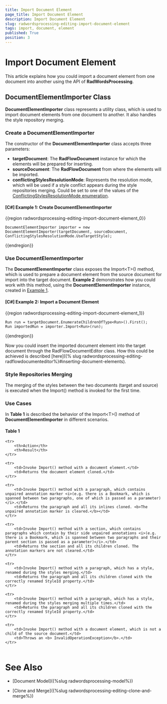 ```yaml
---
title: Import Document Element
page_title: Import Document Element
description: Import Document Element
slug: radwordsprocessing-editing-import-document-element
tags: import, document, element
published: True
position: 3
---
```


# Import Document Element

This article explains how you could import a document element from one document into another using the API of **RadWordsProcessing**.


## DocumentElementImporter Class

**DocumentElementImporter** class represents a utility class, which is used to import document elements from one document to another. It also handles the style repository merging. 

### Create a DocumentElementImporter

The constructor of the **DocumentElementImporter** class accepts three parameters:

* **targetDocument**: The **RadFlowDocument** instance for which the elements will be prepared for inserting.
* **sourceDocument**: The **RadFlowDocument** from where the elements will be imported.
* **conflictingStylesResolutionMode**: Represents the resolution mode, which will be used if a style conflict appears during the style repositories merging. Could be set to one of the values of the [ConflictingStylesResolutionMode enumeration]( http://docs.telerik.com/devtools/wpf/api/html/T_Telerik_Windows_Documents_Flow_Model_ConflictingStylesResolutionMode.htm).

<a name="example1"><a/>
#### __[C#] Example 1: Create DocumentElementImporter__

{{region radwordsprocessing-editing-import-document-element_0}}

	DocumentElementImporter importer = new DocumentElementImporter(targetDocument, sourceDocument, ConflictingStylesResolutionMode.UseTargetStyle);
{{endregion}}

### Use DocumentElementImporter

The **DocumentElementImporter** class exposes the Import&lt;T&gt;() method, which is used to prepare a document element from the source document for import into the target document. **Example 2** demonstrates how you could work with this method, using the **DocumentElementImporter** instance, created in [Example 1](#example1).

#### __[C#] Example 2: Import a Document Element__

{{region radwordsprocessing-editing-import-document-element_1}}

	Run run = targetDocument.EnumerateChildrenOfType<Run>().First();
	Run importedRun = importer.Import<Run>(run);
{{endregion}}

Now you could insert the imported document element into the target document through the RadFlowDocumentEditor class. How this could be achieved is described [here]({% slug radwordsprocessing-editing-radflowdocumenteditor%}#inserting-document-elements).

### Style Repositories Merging

The merging of the styles between the two documents (target and source) is executed when the Import() method is invoked for the first time.

### Use Cases

In **Table 1** is described the behavior of the Import&lt;T&gt;() method of **DocumentElementImporter** in different scenarios.

#### Table 1
<table>

	<tr>
		<th>Action</th>
		<th>Result</th>
	</tr>

	<tr>
		<td>Invoke Import() method with a document element.</td>
		<td>Returns the document element cloned.</td>
	</tr>

	<tr>
		<td>Invoke Import() method with a paragraph, which contains unpaired annotation marker <i>(e.g. there is a Bookmark, which is spanned between two paragraphs, one of which is passed as a parameter)</i>.</td>
		<td>Returns the paragraph and all its inlines cloned. <b>The unpaired annotation marker is cleared.</b></td>
	</tr>

	<tr>
		<td>Invoke Import() method with a section, which contains paragraphs which contain by their side unpaired annotations <i>(e.g. there is a Bookmark, which is spanned between two paragraphs and their parent section is passed as a parameter)</i>.</td>
		<td>Returns the section and all its children cloned. The annotation markers are not cleared.</td>
	</tr>

	<tr>
		<td>Invoke Import() method with a paragraph, which has a style, renamed during the styles merging.</td>
		<td>Returns the paragraph and all its children cloned with the correctly renamed StyleId property.</td>
	</tr>

	<tr>
		<td>Invoke Import() method with a paragraph, which has a style, renamed during the styles merging multiple times.</td>
		<td>Returns the paragraph and all its children cloned with the correctly renamed StyleId property.</td>
	</tr>

	<tr>
		<td>Invoke Import() method with a document element, which is not a child of the source document.</td>
		<td>Throws an <b> InvalidOperationException</b>.</td>
	</tr>

</table>

# See Also

* [Document Model]({%slug radwordsprocessing-model%})

* [Clone and Merge]({%slug radwordsprocessing-editing-clone-and-merge%})